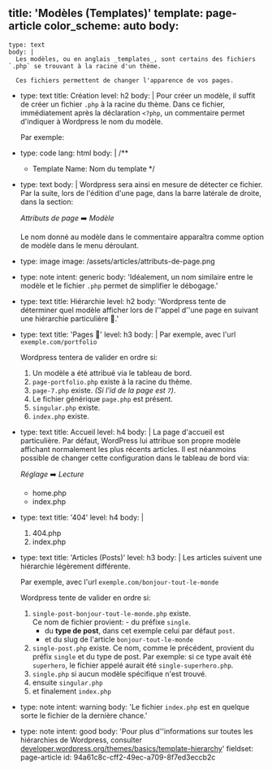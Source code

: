 title: 'Modèles (Templates)'
template: page-article
color_scheme: auto
body:
  -
    type: text
    body: |
      Les modèles, ou en anglais _templates_, sont certains des fichiers `.php` se trouvant à la racine d'un thème.
      
      Ces fichiers permettent de changer l'apparence de vos pages.
  -
    type: text
    title: Création
    level: h2
    body: |
      Pour créer un modèle, il suffit de créer un fichier `.php` à la racine du thème. Dans ce fichier, immédiatement après la déclaration `<?php`, un commentaire permet d'indiquer à Wordpress le nom du&nbsp;modèle.
      
      Par exemple:
  -
    type: code
    lang: html
    body: |
      /**
       * 	Template Name: Nom du template
       */
  -
    type: text
    body: |
      Wordpress sera ainsi en mesure de détecter ce fichier. Par la suite, lors de l'édition d'une page, dans la barre latérale de droite, dans la&nbsp;section:
      
      _Attributs de page_ ➡️ _Modèle_ 
      
      Le nom donné au modèle dans le commentaire apparaîtra comme option de modèle dans le menu&nbsp;déroulant.
  -
    type: image
    image: /assets/articles/attributs-de-page.png
  -
    type: note
    intent: generic
    body: 'Idéalement, un nom similaire entre le modèle et le fichier `.php` permet de simplifier le&nbsp;débogage.'
  -
    type: text
    title: Hiérarchie
    level: h2
    body: 'Wordpress tente de déterminer quel modèle afficher lors de l''appel d''une page en suivant une hiérarchie particulière&nbsp;👑.'
  -
    type: text
    title: 'Pages 📄'
    level: h3
    body: |
      Par exemple, avec l'url `exemple.com/portfolio`
      
      Wordpress tentera de valider en ordre si:
      
      1. Un modèle a été attribué via le <span title="admin">tableau de&nbsp;bord</span>.
      2. `page-portfolio.php` existe à la racine du&nbsp;thème.
      3. `page-7.php` existe. _(Si l'id de la page est&nbsp;`7`)_.
      4. Le fichier générique `page.php` est&nbsp;présent.
      5. `singular.php` existe.
      6. `index.php` existe.
  -
    type: text
    title: Accueil
    level: h4
    body: |
      La page d'accueil est particulière. Par défaut, WordPress lui attribue son propre modèle affichant normalement les plus récents articles. Il est néanmoins possible de changer cette configuration dans le tableau de bord via: 
      
      _Réglage_&nbsp;➡️&nbsp;_Lecture_
      
      - home.php
      - index.php
  -
    type: text
    title: '404'
    level: h4
    body: |
      1. 404.php
      2. index.php
  -
    type: text
    title: 'Articles (Posts)'
    level: h3
    body: |
      Les articles suivent une hiérarchie légèrement différente.
      
      Par exemple, avec l'url `exemple.com/bonjour-tout-le-monde`
      
      Wordpress tente de valider en ordre&nbsp;si:
      
      1. `single-post-bonjour-tout-le-monde.php` existe. <br>Ce nom de fichier&nbsp;provient:
      	- du préfixe `single`.
          - du **type de post**, dans cet exemple celui par défaut&nbsp;`post`.
          - et du slug de l'article `bonjour-tout-le-monde`
      2. `single-post.php` existe. Ce nom, comme le précédent, provient du préfix `single` et du type de post. Par exemple: si ce type avait été `superhero`, le fichier appelé aurait été&nbsp;`single-superhero.php`.
      3. `single.php` si aucun modèle spécifique n'est&nbsp;trouvé.
      4. ensuite `singular.php`
      5. et finalement&nbsp;`index.php`
  -
    type: note
    intent: warning
    body: 'Le fichier `index.php` est en quelque sorte le fichier de la dernière chance.'
  -
    type: note
    intent: good
    body: 'Pour plus d''informations sur toutes les hiérarchies de Wordpress, consulter [developer.wordpress.org/themes/basics/template-hierarchy](https://developer.wordpress.org/themes/basics/template-hierarchy/)'
fieldset: page-article
id: 94a61c8c-cff2-49ec-a709-8f7ed3eccb2c
